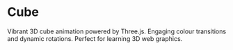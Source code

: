 # Cube
Vibrant 3D cube animation powered by Three.js. Engaging colour transitions and dynamic rotations. Perfect for learning 3D web graphics.
